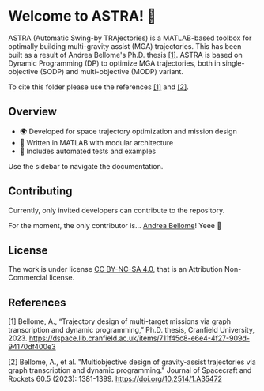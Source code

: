 # Welcome to ASTRA! 🚀

ASTRA (Automatic Swing-by TRAjectories) is a MATLAB-based toolbox for optimally building multi-gravity assist (MGA) trajectories. This has been built as a result of Andrea Bellome's Ph.D. thesis [[1]](#1). ASTRA is based on Dynamic Programming (DP) to optimize MGA trajectories, both in single-objective (SODP) and multi-objective (MODP) variant.

To cite this folder please use the references [[1]](#1) and [[2]](#2).

## Overview

- 🌍 Developed for space trajectory optimization and mission design
- 🔬 Written in MATLAB with modular architecture
- 🧪 Includes automated tests and examples

Use the sidebar to navigate the documentation.

## Contributing

Currently, only invited developers can contribute to the repository.

For the moment, the only contributor is... <a href="https://www.linkedin.com/in/andreabellome/" target="_blank">Andrea Bellome</a>! Yeee 🐲

## License

The work is under license <a href="https://creativecommons.org/licenses/by-nc/4.0/" target="_blank">CC BY-NC-SA 4.0</a>, that is an Attribution Non-Commercial license.

## References
<a id="1">[1]</a> 
Bellome, A., “Trajectory design of multi-target missions via graph transcription and dynamic programming,” Ph.D. thesis, Cranfield University, 2023.
https://dspace.lib.cranfield.ac.uk/items/711f45c8-e6e4-4f27-909d-94170df400e3

<a id="2">[2]</a> 
Bellome, A., et al. "Multiobjective design of gravity-assist trajectories via graph transcription and dynamic programming." Journal of Spacecraft and Rockets 60.5 (2023): 1381-1399.
https://doi.org/10.2514/1.A35472

<!-- <a id="3">[3]</a>
Junkins, John L., and Ehsan Taheri. "Exploration of alternative state vector choices for low-thrust trajectory optimization." Journal of Guidance, Control, and Dynamics 42.1 (2019): 47-64.
https://doi.org/10.2514/1.G003686 -->
